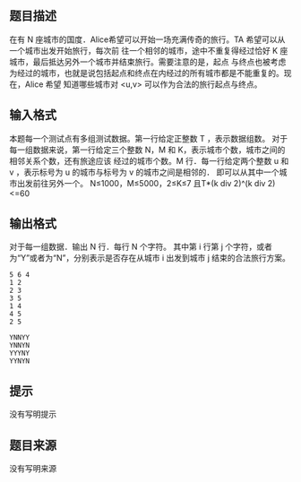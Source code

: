 


## 题目描述
在有 N 座城市的国度．Alice希望可以开始一场充满传奇的旅行。TA 希望可以从一个城市出发开始旅行，每次前
往一个相邻的城市，途中不重复得经过恰好 K 座城市，最后抵达另外一个城市并结束旅行。需要注意的是，起点
与终点也被考虑为经过的城市，也就是说包括起点和终点在内经过的所有城市都是不能重复的。现在，Alice 希望
知道哪些城市对 <u,v> 可以作为合法的旅行起点与终点。
## 输入格式
本题每一个测试点有多组测试数据。第一行给定正整数 T ，表示数据组数。
对于每一组数据来说，第一行给定三个整数 N，M 和 K，表示城市个数，城市之间的相邻关系个数，还有旅途应该
经过的城市个数。M 行．每一行给定两个整数 u 和 v ，表示标号为 u 的城市与标号为 v 的城市之间是相邻的．
即可以从其中一个城市出发前往另外一个。
N≤1000，M≤5000，2≤K≤7 且T*(k div 2)^(k div 2)<=60
## 输出格式
对于每一组数据．输出 N 行．每行 N 个字符。
其中第 i 行第 j 个字符，或者为“Y”或者为“N”，分别表示是否存在从城市 i 出发到城市 j 结束的合法旅行方案。

```input11 
5 6 4 
1 2 
2 3 
3 5 
1 4 
4 5 
2 5

```

```output1NYYYY 
YNNYY 
YNNYN 
YYYNY 
YYNYN
```

## 提示
没有写明提示
## 题目来源
没有写明来源


